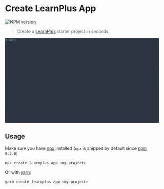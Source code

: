 # Create LearnPlus App

[![NPM version](https://img.shields.io/npm/v/create-learnplus-app.svg?style=flat)](https://npmjs.com/package/create-learnplus-app)

> Create a [LearnPlus](http://learnplus.frontendmatter.com) starter project in seconds.

![preview](QEOUNmUc8C.gif)

## Usage

Make sure you have [npx](https://www.npmjs.com/package/npx) installed (`npx` is shipped by default since [npm](https://www.npmjs.com/get-npm) `5.2.0`)

```bash
npx create-learnplus-app <my-project>
```

Or with [yarn](https://yarnpkg.com/en/):

```bash
yarn create learnplus-app <my-project>
```
